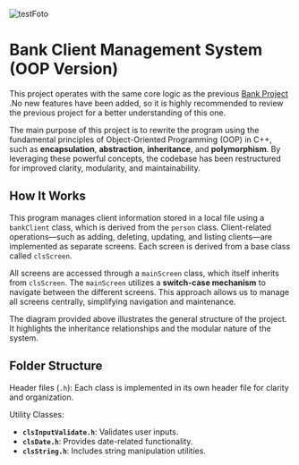 

![testFoto](C:\Users\ibrah\Desktop\forgit2\17_bankProjectUsingOOP\diagram1.jpg)

# Bank Client Management System (OOP Version)



This project operates with the same core logic as the previous  [Bank Project](https://github.com/ibrahimAgrud-2/cpp_projects/tree/master/11_bankProject) .No new features have been added, so it is highly recommended to review the previous project for a better understanding of this one.

The main purpose of this project is to rewrite the program using the fundamental principles of Object-Oriented Programming (OOP) in C++, such as **encapsulation**, **abstraction**, **inheritance**, and **polymorphism**. By leveraging these powerful concepts, the codebase has been restructured for improved clarity, modularity, and maintainability.



## How It Works

This program manages client information stored in a local file using a `bankClient` class, which is derived from the `person` class. Client-related operations—such as adding, deleting, updating, and listing clients—are implemented as separate screens. Each screen is derived from a base class called `clsScreen`.

All screens are accessed through a `mainScreen` class, which itself inherits from `clsScreen`. The `mainScreen` utilizes a **switch-case mechanism** to navigate between the different screens. This approach allows us to manage all screens centrally, simplifying navigation and maintenance.

The diagram provided above illustrates the general structure of the project. It highlights the inheritance relationships and the modular nature of the system.



## Folder Structure



Header files (`.h`): Each class is implemented in its own header file for clarity and organization.

Utility Classes:

- **`clsInputValidate.h`**: Validates user inputs.
- **`clsDate.h`**: Provides date-related functionality.
- **`clsString.h`**: Includes string manipulation utilities.